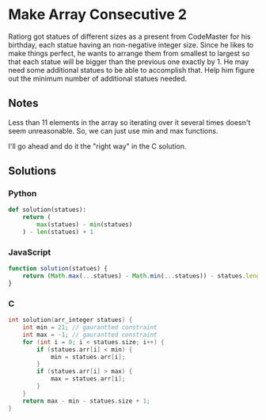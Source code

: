 # Make Array Consecutive 2
Ratiorg got statues of different sizes as a present from CodeMaster for his birthday, each statue having an non-negative integer size. Since he likes to make things perfect, he wants to arrange them from smallest to largest so that each statue will be bigger than the previous one exactly by 1. He may need some additional statues to be able to accomplish that. Help him figure out the minimum number of additional statues needed.

## Notes
Less than 11 elements in the array so iterating over it several times doesn't seem unreasonable. So, we can just use min and max functions.

I'll go ahead and do it the "right way" in the C solution.

## Solutions

### Python
```python
def solution(statues):
    return (
        max(statues) - min(statues)
    ) - len(statues) + 1
```

### JavaScript
```javascript
function solution(statues) {
    return (Math.max(...statues) - Math.min(...statues)) - statues.length + 1;
}
```

### C
```c
int solution(arr_integer statues) {
    int min = 21; // gaurantted constraint
    int max = -1; // gaurantted constraint
    for (int i = 0; i < statues.size; i++) {
        if (statues.arr[i] < min) {
            min = statues.arr[i];
        }
        if (statues.arr[i] > max) {
            max = statues.arr[i];
        }
    }
    return max - min - statues.size + 1;
}
```